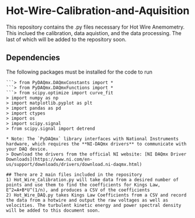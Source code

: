 # Hot-Wire-Calibration-and-Aquisition

This repository contains the .py files necessary for Hot Wire Anemometry. This inclued the calibration, data aquistion, and the data processing. The last of which will be added to the repository soon.

## Dependencies 
The following packages must be installed for the code to run

```> from PyDAQmx import Task
```> from PyDAQmx.DAQmxConstants import *
```> from PyDAQmx.DAQmxFunctions import *
```> from scipy.optimize import curve_fit
> import numpy as np
> import matplotlib.pyplot as plt
> import pandas as pd
> import ctypes
> import os
> import scipy.signal
> from scipy.signal import detrend

* Note: The `PyDAQmx` library interfaces with National Instruments hardware, which requires the **NI-DAQmx drivers** to communicate with your DAQ device.  
> Download the drivers from the official NI website: [NI DAQmx Driver Downloads](https://www.ni.com/en-us/support/downloads/drivers/download.ni-daqmx.html)

## There are 2 main files included in the repository
1) Hot_Wire_Calibration.py will take data from a desired number of points and use them to find the coefficients for Kings Law, E^2=A+B*U^(1/n), and produces a CSV of the coefficients
2) Hot_Wire_DAQ.py takes Kings Law Coefficients from a CSV and record the data from a hotwire and output the raw voltages as well as velocities. The turbulent kinetic energy and power spectral density will be added to this document soon.

